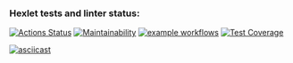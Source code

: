 ### Hexlet tests and linter status:
[![Actions Status](https://github.com/Alexander86-N/python-project-lvl3/workflows/hexlet-check/badge.svg)](https://github.com/Alexander86-N/python-project-lvl3/actions)
[![Maintainability](https://api.codeclimate.com/v1/badges/bcd48b207ab114cb2978/maintainability)](https://codeclimate.com/github/Alexander86-N/python-project-lvl3/maintainability)
[![example workflows](https://github.com/Alexander86-N/python-project-lvl3/actions/workflows/check-file.yml/badge.svg)](https://github.com/Alexander86-N/python-project-lvl3/actions)
[![Test Coverage](https://api.codeclimate.com/v1/badges/bcd48b207ab114cb2978/test_coverage)](https://codeclimate.com/github/Alexander86-N/python-project-lvl3/test_coverage)


[![asciicast](https://asciinema.org/a/rmwchODDQcMV3nAA7g8pRuaRT.svg)](https://asciinema.org/a/rmwchODDQcMV3nAA7g8pRuaRT)
